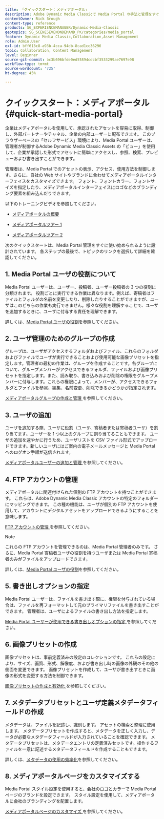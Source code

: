 ```yaml
---
title: 「クイックスタート：メディアポータル」
description: Adobe Dynamic Media Classicで Media Portal の手法と管理をすぐに使い始めるのに役立つ、Media Portal の概要とクイックスタートです。
contentOwner: Rick Brough
content-type: reference
products: SG_EXPERIENCEMANAGER/Dynamic-Media-Classic
geptopics: SG_SCENESEVENONDEMAND_PK/categories/media_portal
feature: Dynamic Media Classic,Collaboration,Asset Management
role: Admin,User
exl-id: bff613c8-a93b-4cca-94db-8cad1cc36296
topic: Collaboration, Content Management
level: Beginner
source-git-commit: bc3b696bfde0ed55894cdcbf3533299ae7697e98
workflow-type: tm+mt
source-wordcount: '725'
ht-degree: 45%

---
```


# クイックスタート：メディアポータル{#quick-start-media-portal}

企業はメディアポータルを使用して、承認されたアセットを容易に取得、制御し、外部パートナーやチャネル、企業の内部ユーザーに配布できます。 このブラウザーベースの「セルフサービス」環境により、Media Portal ユーザーは、管理者が制御するAdobe Dynamic Media Classic Assets の「ビュー」を使用して、企業が承認した形式でアセットに簡単にアクセスし、参照、検索、プレビューおよび書き出すことができます。

管理者は、Media Portal でのアセットの表示、アクセス、使用方法を制御します。さらに、自社の Web サイトやブランドに合わせてメディアポータルインターフェイスをカスタマイズできます。 フォント、フォントカラー、フォントサイズを指定したり、メディアポータルインターフェイスにロゴなどのブランディング要素を組み込んだりできます。

以下のトレーニングビデオを参照してください。

* [ メディアポータルの概要 ](https://s7d5.scene7.com/s7viewers/html5/VideoViewer.html?videoserverurl=https://s7d5.scene7.com/is/content/&amp;emailurl=https://s7d5.scene7.com/s7/emailFriend&amp;serverUrl=https://s7d5.scene7.com/is/image/&amp;config=Scene7SharedAssets/Universal_HTML5_Video&amp;contenturl=https://s7d5.scene7.com/skins/&amp;asset=S7tutorials/544_mp_overview1_converted%20renamed_Done-AVS)

* [ メディアポータルツアー 1](https://s7d5.scene7.com/s7viewers/html5/VideoViewer.html?videoserverurl=https://s7d5.scene7.com/is/content/&amp;emailurl=https://s7d5.scene7.com/s7/emailFriend&amp;serverUrl=https://s7d5.scene7.com/is/image/&amp;config=Scene7SharedAssets/Universal_HTML5_Video&amp;contenturl=https://s7d5.scene7.com/skins/&amp;asset=S7tutorials/545_mp_tour1_user_converted%20renamed_Done-AVS)

* [ メディアポータルツアー 2](https://s7d5.scene7.com/s7viewers/html5/VideoViewer.html?videoserverurl=https://s7d5.scene7.com/is/content/&amp;emailurl=https://s7d5.scene7.com/s7/emailFriend&amp;serverUrl=https://s7d5.scene7.com/is/image/&amp;config=Scene7SharedAssets/Universal_HTML5_Video&amp;contenturl=https://s7d5.scene7.com/skins/&amp;asset=S7tutorials/546_mp_tour2_admin_converted%20renamed_Done-AVS)

次のクイックスタートは、Media Portal 管理をすぐに使い始められるように設計されています。 各ステップの最後で、トピックのリンクを選択して詳細を確認してください。

## 1. Media Portal ユーザの役割について

Media Portal ユーザーは、ユーザー、投稿者、ユーザー投稿者の 3 つの役割に分類されます。 役割ごとに実行できる作業は異なります。例えば、寄稿者はファイルとフォルダの名前を変更したり、削除したりすることができますが、ユーザはこのどちらの作業も実行できません。様々な役割を理解することで、ユーザを追加するときに、ユーザに付与する責任を理解できます。

詳しくは、[Media Portal ユーザの役割](media-portal-user-roles.md#media_portal_user_roles)を参照してください。

## 2. ユーザ管理のためのグループの作成

グループは、ユーザがアクセスするフォルダおよびファイル、これらのフォルダおよびファイルでユーザが実行できることおよび使用可能な画像プリセットを指定します。管理者の最初の作業は、グループを作成することです。各グループについて、グループメンバーがアクセスできるフォルダ、ファイルおよび画像プリセットを指定します。また、読み取り、書き込みおよび削除の権限をグループメンバーに付与します。これらの権限によって、メンバーが、アクセスできるフォルダとファイルを参照、編集、名前変更、削除できるかどうかが指定されます。

[ メディアポータルグループの作成と管理 ](creating-media-portal-groups.md#creating_and_managing_media_portal_groups) を参照してください。

## 3. ユーザの追加

ユーザを追加する際、ユーザに役割（ユーザ、寄稿者または寄稿者ユーザ）を割り当てます。ユーザーを 1 つ以上のグループに割り当てることもできます。 ユーザの追加を速やかに行うため、ユーザリストを CSV ファイル形式でアップロードできます。新しいユーザにはご案内の電子メールメッセージと Media Portal へのログオン手順が送信されます。

[ メディアポータルユーザーの追加と管理 ](adding-media-portal-users.md#adding_and_managing_media_portal_users) を参照してください。

## 4. FTP アカウントの管理

メディアポータルに関連付けられた個別の FTP アカウントを持つことができます。 これらは、Adobe Dynamic Media Classic アカウントの特定のフォルダーにマッピングできます。 この種の機能は、ユーザが個別の FTP アカウントを使用して、アカウントにデジタルアセットをアップロードできるようにすることを意味します。

[FTP アカウントの管理 ](ftp-accounts.md#managing_ftp_accounts) を参照してください。

>[!NOTE]
>
>これらの FTP アカウントを管理できるのは、Media Portal 管理者のみです。 さらに、Media Portal 寄稿者ユーザの役割を持つユーザまたは Media Portal 寄稿者のみがファイルをアップロードできます。

詳しくは、[Media Portal ユーザの役割](media-portal-user-roles.md#media_portal_user_roles)を参照してください。

## 5. 書き出しオプションの指定

Media Portal ユーザーは、ファイルを書き出す際に、権限を付与されている場合は、ファイルを再フォーマットして元のプライマリファイルを書き出すことができます。 管理者は、ユーザによるファイルの書き出し方法を指定します。

[Media Portal ユーザーが使用できる書き出しオプションの指定 ](specifying-export-options-available-media.md#specifying_export_options_available_to_media_portal_users) を参照してください。

## 6. 画像プリセットの作成

画像プリセットは、事前定義済みの設定のコレクションです。 これらの設定により、サイズ、画質、形式、解像度、および書き出し時の画像の外観のその他の側面を変更できます。 画像プリセットを作成して、ユーザが書き出すときに画像の形式を変更する方法を制御できます。

[ 画像プリセットの作成と有効化 ](creating-enabling-image-presets.md#creating_and_enabling_image_presets) を参照してください。

## 7. メタデータプリセットとユーザ定義メタデータフィールドの作成

メタデータは、ファイルを記述し、識別します。 アセットの検索と整理に使用します。 メタデータプリセットを作成すると、メタデータを正しく入力し、データが必要なメタデータフィールドが入力されていることを確認できます。 メタデータプリセットは、メタデータエントリの定義済みセットです。操作するファイルを一意に記述するメタデータフィールドを作成することもできます。

詳しくは、[メタデータの使用の効率化](making-efficient-metadata.md#making_more_efficient_use_of_metadata)を参照してください。

## 8. メディアポータルページをカスタマイズする

Media Portal スタイル設定を使用すると、会社のロゴとカラーで Media Portal ページのブランドを設定できます。 スタイル設定を使用して、メディアポータルに会社のブランディングを配置します。

[ メディアポータルページのカスタマイズ ](customizing-media-portal-screen.md#customizing_the_media_portal_screen) を参照してください。
